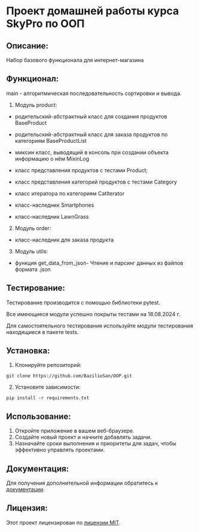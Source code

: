 # Проект домашней работы курса SkyPro по ООП

## Описание:

Набор базового функционала для интернет-магазина


## Функционал:

main - алгоритмическая последовательность сортировки и вывода.

1. Модуль product:
* родительский-абстрактный класс для создания продуктов BaseProduct
* родительский-абстрактный класс для заказа продуктов по категориям BaseProductList

* миксин класс, выводящий в консоль при создании объекта информацию о нём MixinLog

* класс представления продуктов с тестами Product;
* класс представления категорий продуктов с тестами Category
* класс итератора по категориям CatIterator
* класс-наследник Smartphones
* класс-наследник LawnGrass

2. Модуль order:
* класс-наследник для заказа продукта 

3. Модуль utils:
* функция get_data_from_json- Чтение и парсинг данных из файлов формата .json

## Тестирование:

Тестирование производится с помощью библиотеки pytest.

Все имеющиеся модули успешно покрыты тестами на 18.08.2024 г.

Для самостоятельного тестирования используйте модули тестирования находящиеся в пакете tests.

## Установка:

1. Клонируйте репозиторий:
```
git clone https://github.com/BazilioSan/OOP.git
```
2. Установите зависимости:
```
pip install -r requirements.txt
```
## Использование:

1. Откройте приложение в вашем веб-браузере.
2. Создайте новый проект и начните добавлять задачи.
3. Назначайте сроки выполнения и приоритеты для задач, чтобы эффективно управлять проектами.

## Документация:

Для получения дополнительной информации обратитесь к [документации](docs/README.md).

## Лицензия:


Этот проект лицензирован по [лицензии MIT](LICENSE).